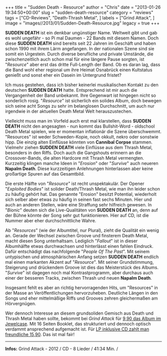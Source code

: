 +++
title = "Sudden Death - Resource"
author = "Chris"
date = "2013-01-26 19:34:50+00:00"
slug = "sudden-death-resource"
category = "reviews"
tags = ["CD-Reviews", "Death-Thrash Metal", ]
labels = ["Grind Attack", ]
image = "images//2013/01/Sudden-Death-Resource.jpg"
legacy = true
+++

**SUDDEN DEATH** ist ein denkbar ungünstiger Name. Weltweit gibt und gab es wohl ungefähr - so Pi mal Daumen - 22 Bands mit diesem Namen. Doch diese **SUDDEN DEATH** sind bereits seit 22 Jahren im Geschäft und haben schon 1990 mit ihrem Lärm angefangen. In der nationalen Szene sind sie somit ein Urgestein. Durch diverse berufliche und private Umstände, die zwischenzeitlich auch schon mal für eine längere Pause sorgten, ist "_Resource_" aber erst das dritte Full-Length der Band. Ob es daran lag, dass die Band wohl eher regional um ihre Heimat Osnabrück einen Kultstatus genießt und sonst eher ein Dasein im Untergrund fristet?

Ich muss gestehen, dass ich bisher keinerlei  musikalischen Kontakt zu den deutschen **SUDDEN DEATH** hatte. Entsprechend ist mir auch die Vergangenheit der Band unbekannt. Ihre Gegenwart ist hingegen nicht so sonderlich rosig. "_Resource_" ist sicherlich ein solides Album, doch bewegen sich seine acht Songs zu sehr im belanglosen Durchschnitt, um auch nur irgendwie in der aktuellen Death Metal Welt herauszustechen.

Vielleicht muss man im Vorfeld auch erst mal klarstellen, dass **SUDDEN DEATH** nicht den angesagten - nun kommt das Bullshit-Word - oldschool Death Metal spielen, wie er momentan inflationär die Szene überschwemmt. "Resources" ist weder Schweden-Kopie, noch okkult, nekro oder sonstwie hipp. Die einzig alten Einflüsse könnten von **Cannibal Corpse** stammen. Vielmehr ziehen **SUDDEN DEATH** viele Einflüsse aus dem Thrash Metal, besonders in den Riffs. Doch auch die Gangshouts erinnern an die Crossover-Bands, die alten Hardcore mit Thrash Metal vermengten. Kurzzeitig klingen manche Ideen in "_Erosion_" oder "_Survive_" auch neueren **Napalm Death**. Diese kurzzeitigen Anlehnungen hinterlassen aber keine großartige Spuren auf das Gesamtbild.

Die erste Hälfte von "_Resource_" ist recht unspektakulär. Der Opener "_Exploited Bodies_" ist solider Death/Thrash Metal, wie man ihn leider schon zu häufig gehört hat. Das genannte "Erosion" besitzt Potential, wiederholt sich selber aber etwas zu häufig in seinen fast sechs Minuten. Hier und auch an anderen Stellen, wäre eine Straffung sehr hilfreich gewesen. In "_Bionic_" deuten sich die Live-Qualitäten von **SUDDEN DEATH** an, denn auf der Bühne könnte der Song sehr gut funktionieren. Hier auf CD, ist die Nummer aber eher durchschnittliche Wahre.

Ab "_Resources_" (wie der Albumtitel, nur Plural), zieht die Qualität ein wenig an. Gerade der Wechsel zwischen Groove und finsterem Death Metal, macht diesen Song unterhaltsam. Lediglich "_Fallout_" ist in dieser Albumhälfte etwas durchwachsen und hinterlässt einen fahlen Eindruck. Dafür entschädigt das nachfolgende "_People Of The Past_". Mit seinem untypischen und atmosphärischen Anfang setzen **SUDDEN DEATH** endlich mal einen markanten Akzent auf "_Resource_". Mit seiner Grundstimmung, Steigerung und drückendem Groove ist dies das Meisterstück des Albums. "_Survive_" ist dagegen noch mal Kontrastprogramm, aber durchaus auch einer der besseren Tracks, zwischen Thrash und neuen **Napalm Death**.

Insgesamt fehlt es aber an richtig hervorragenden Hits, um "Resources" in der Masse an Veröffentlichungen hervorzuheben. Deutliche Längen in den Songs und eher mittelmäßige Riffs und Grooves zehren gleichermaßen am Hörvergnügen.

Wer dennoch Interesse an diesem grundsoliden Gemisch aus Death und Thrash Metal haben sollte, bekommt bei _Grind Attack_ für <a href="http://www.grindattack.de/shop/product_info.php/info/p875_SUDDEN-DEATH--RESOURCE--CD.html">9,90 das Album im Jewelcase</a>. Mit 16 Seiten Booklet, das strukturiert und dennoch optisch verdammt ansprechend aufgemacht ist. Für <a href="http://www.grindattack.de/shop/product_info.php/info/p876_SUDDEN-DEATH--RESOURCE--LP---CD--GATEFOLD-.html">LP inklusive CD zahlt man freundliche 15,90</a>. Das ist mal fair!



---
**Infos:**
Grind Attack - 2012 / 
CD - 8 Lieder / 41:34 Min. / 
